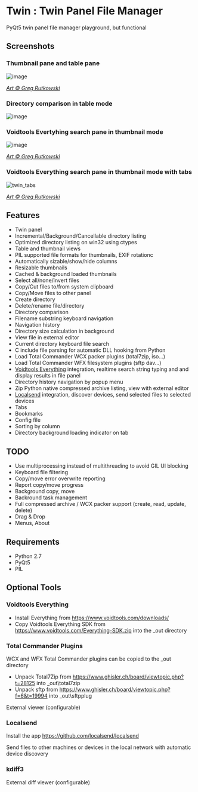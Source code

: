 # Twin : Twin Panel File Manager

PyQt5 twin panel file manager playground, but functional

## Screenshots

### Thumbnail pane and table pane

![image](https://github.com/user-attachments/assets/180f7a31-7e46-46ee-b3e9-8a29a6ae540b)

*[Art &copy; Greg Rutkowski](https://www.artstation.com/artwork/k4lYqK)*

### Directory comparison in table mode

![image](https://github.com/user-attachments/assets/d5e76a81-da54-470e-98cc-bf23b73a638d)

### Voidtools Evertyhing search pane in thumbnail mode

![image](https://github.com/user-attachments/assets/b8b09379-6159-4855-8709-423c8c69faf2)

*[Art &copy; Greg Rutkowski](https://www.artstation.com/artwork/k4lYqK)*

### Voidtools Everything search pane in thumbnail mode with tabs

![twin_tabs](https://github.com/user-attachments/assets/85a509cd-849f-4ba4-9d98-ff59c392e171)

*[Art &copy; Greg Rutkowski](https://www.artstation.com/artwork/k4lYqK)*

## Features

- Twin panel
- Incremental/Background/Cancellable directory listing
- Optimized directory listing on win32 using ctypes
- Table and thumbnail views
- PIL supported file formats for thumbnails, EXIF rotationc
- Automatically sizable/show/hide columns
- Resizable thumbnails
- Cached & background loaded thumbnails
- Select all/none/invert files
- Copy/Cut files to/from system clipboard
- Copy/Move files to other panel
- Create directory
- Delete/rename file/directory
- Directory comparison
- Filename substring keyboard navigation
- Navigation history
- Directory size calculation in background
- View file in external editor
- Current directory keyboard file search
- C include file parsing for automatic DLL hooking from Python
- Load Total Commander WCX packer plugins  (total7zip, iso...)
- Load Total Commander WFX filesystem plugins (sftp dav...)
- [Voidtools Everything](https://www.voidtools.com/) integration, realtime search string typing and and display results in file panel
- Directory history navigation by popup menu
- Zip Python native compressed archive listing, view with external editor
- [Localsend](https://github.com/localsend/localsend) integration, discover devices, send selected files to selected devices
- Tabs
- Bookmarks
- Config file
- Sorting by column
- Directory background loading indicator on tab

## TODO

- Use multiprocessing instead of multithreading to avoid GIL UI blocking
- Keyboard file filtering
- Copy/move error overwrite reporting
- Report copy/move progress
- Background copy, move 
- Backround task management
- Full compressed archive / WCX packer support (create, read, update, delete)
- Drag & Drop
- Menus, About

## Requirements

- Python 2.7
- PyQt5
- PIL

## Optional Tools

### Voidtools Everything

- Install Everything from https://www.voidtools.com/downloads/
- Copy Voidtools Everything SDK from https://www.voidtools.com/Everything-SDK.zip into the _out directory

### Total Commander Plugins

WCX and WFX Total Commander plugins can be copied to the _out directory
- Unpack Total7Zip from https://www.ghisler.ch/board/viewtopic.php?t=28125 into _out\total7zip
- Unpack sftp from https://www.ghisler.ch/board/viewtopic.php?f=6&t=19994 into _out\sftpplug

External viewer (configurable)

### Localsend

Install the app https://github.com/localsend/localsend

Send files to other machines or devices in the local network with automatic device discovery

### kdiff3

External diff viewer (configurable)